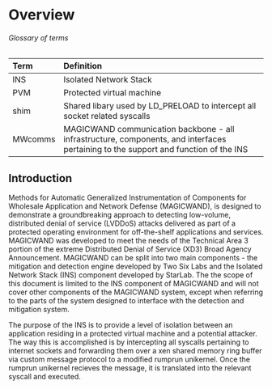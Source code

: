 
Overview
========

###### Glossary of terms

| Term    | Definition                                                                |
|:--------|:--------------------------------------------------------------------------|
| INS     | Isolated Network Stack                                                    |
| PVM     | Protected virtual machine                                                 |
| shim    | Shared libary used by LD_PRELOAD to intercept all socket related syscalls |
| MWcomms | MAGICWAND communication backbone - all infrastructure, components, and interfaces pertaining to the support and function of the INS  |


Introduction
------------
Methods for Automatic Generalized Instrumentation of Components for Wholesale Application and Network Defense (MAGICWAND), is designed to demonstrate a groundbreaking approach to detecting low-volume, distributed denial of service (LVDDoS) attacks delivered as part of a protected operating environment for off-the-shelf applications and services. MAGICWAND was developed to meet the needs of the Technical Area 3 portion of the extreme Distributed Denial of Service (XD3) Broad Agency Announcement.  MAGICWAND can be split into two main components - the mitigation and detection engine developed by Two Six Labs and the Isolated Network Stack (INS) component developed by StarLab.  The the scope of this document is limited to the INS component of MAGICWAND and will not cover other components of the MAGICWAND system, except when referring to the parts of the system designed to interface with the detection and mitigation system.

The purpose of the INS is to provide a level of isolation between an application residing in a protected virtual machine and a potential attacker.  The way this is accomplished is by intercepting all syscalls pertaining to internet sockets and forwarding them over a xen shared memory ring buffer via custom message protocol to a modified rumprun unikernel.  Once the rumprun unikernel recieves the message, it is translated into the relevant syscall and executed.
